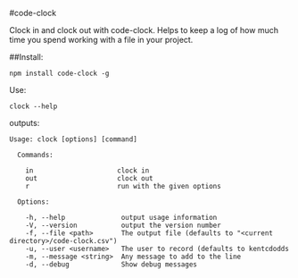 #code-clock

Clock in and clock out with code-clock. Helps to keep a log of how much time you spend working with a file in your project.

##Install:

`npm install code-clock -g`

Use:

`clock --help`

outputs:

```
Usage: clock [options] [command]

  Commands:

    in                     clock in
    out                    clock out
    r                      run with the given options

  Options:

    -h, --help              output usage information
    -V, --version           output the version number
    -f, --file <path>       The output file (defaults to "<current directory>/code-clock.csv")
    -u, --user <username>   The user to record (defaults to kentcdodds
    -m, --message <string>  Any message to add to the line
    -d, --debug             Show debug messages
```